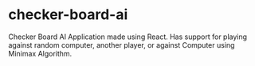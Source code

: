 # checker-board-ai

Checker Board AI Application made using React.
Has support for playing against random computer, another player, or against Computer using Minimax Algorithm.
